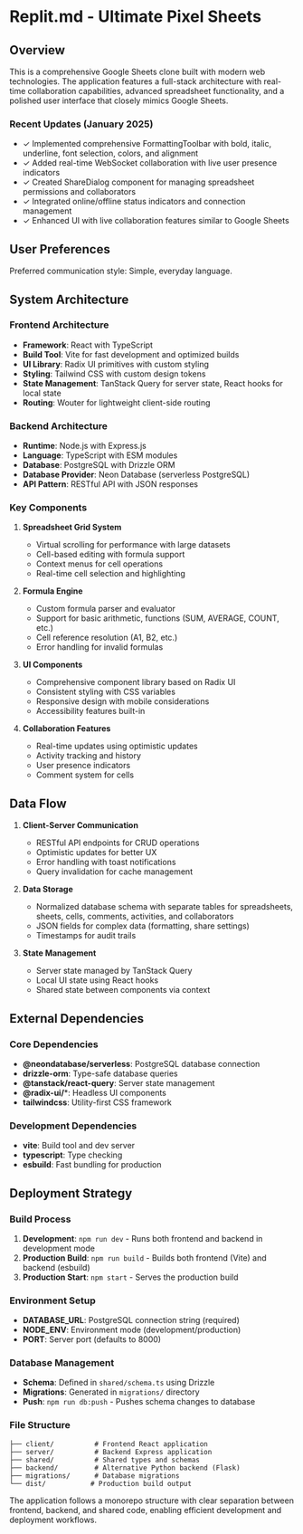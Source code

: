 # Replit.md - Ultimate Pixel Sheets

## Overview

This is a comprehensive Google Sheets clone built with modern web technologies. The application features a full-stack architecture with real-time collaboration capabilities, advanced spreadsheet functionality, and a polished user interface that closely mimics Google Sheets. 

### Recent Updates (January 2025)
- ✓ Implemented comprehensive FormattingToolbar with bold, italic, underline, font selection, colors, and alignment
- ✓ Added real-time WebSocket collaboration with live user presence indicators
- ✓ Created ShareDialog component for managing spreadsheet permissions and collaborators
- ✓ Integrated online/offline status indicators and connection management
- ✓ Enhanced UI with live collaboration features similar to Google Sheets

## User Preferences

Preferred communication style: Simple, everyday language.

## System Architecture

### Frontend Architecture
- **Framework**: React with TypeScript
- **Build Tool**: Vite for fast development and optimized builds
- **UI Library**: Radix UI primitives with custom styling
- **Styling**: Tailwind CSS with custom design tokens
- **State Management**: TanStack Query for server state, React hooks for local state
- **Routing**: Wouter for lightweight client-side routing

### Backend Architecture
- **Runtime**: Node.js with Express.js
- **Language**: TypeScript with ESM modules
- **Database**: PostgreSQL with Drizzle ORM
- **Database Provider**: Neon Database (serverless PostgreSQL)
- **API Pattern**: RESTful API with JSON responses

### Key Components

1. **Spreadsheet Grid System**
   - Virtual scrolling for performance with large datasets
   - Cell-based editing with formula support
   - Context menus for cell operations
   - Real-time cell selection and highlighting

2. **Formula Engine**
   - Custom formula parser and evaluator
   - Support for basic arithmetic, functions (SUM, AVERAGE, COUNT, etc.)
   - Cell reference resolution (A1, B2, etc.)
   - Error handling for invalid formulas

3. **UI Components**
   - Comprehensive component library based on Radix UI
   - Consistent styling with CSS variables
   - Responsive design with mobile considerations
   - Accessibility features built-in

4. **Collaboration Features**
   - Real-time updates using optimistic updates
   - Activity tracking and history
   - User presence indicators
   - Comment system for cells

## Data Flow

1. **Client-Server Communication**
   - RESTful API endpoints for CRUD operations
   - Optimistic updates for better UX
   - Error handling with toast notifications
   - Query invalidation for cache management

2. **Data Storage**
   - Normalized database schema with separate tables for spreadsheets, sheets, cells, comments, activities, and collaborators
   - JSON fields for complex data (formatting, share settings)
   - Timestamps for audit trails

3. **State Management**
   - Server state managed by TanStack Query
   - Local UI state using React hooks
   - Shared state between components via context

## External Dependencies

### Core Dependencies
- **@neondatabase/serverless**: PostgreSQL database connection
- **drizzle-orm**: Type-safe database queries
- **@tanstack/react-query**: Server state management
- **@radix-ui/***: Headless UI components
- **tailwindcss**: Utility-first CSS framework

### Development Dependencies
- **vite**: Build tool and dev server
- **typescript**: Type checking
- **esbuild**: Fast bundling for production

## Deployment Strategy

### Build Process
1. **Development**: `npm run dev` - Runs both frontend and backend in development mode
2. **Production Build**: `npm run build` - Builds both frontend (Vite) and backend (esbuild)
3. **Production Start**: `npm start` - Serves the production build

### Environment Setup
- **DATABASE_URL**: PostgreSQL connection string (required)
- **NODE_ENV**: Environment mode (development/production)
- **PORT**: Server port (defaults to 8000)

### Database Management
- **Schema**: Defined in `shared/schema.ts` using Drizzle
- **Migrations**: Generated in `migrations/` directory
- **Push**: `npm run db:push` - Pushes schema changes to database

### File Structure
```
├── client/          # Frontend React application
├── server/          # Backend Express application
├── shared/          # Shared types and schemas
├── backend/         # Alternative Python backend (Flask)
├── migrations/      # Database migrations
└── dist/           # Production build output
```

The application follows a monorepo structure with clear separation between frontend, backend, and shared code, enabling efficient development and deployment workflows.